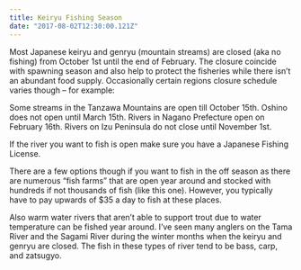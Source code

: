 ```yaml
---
title: Keiryu Fishing Season
date: "2017-08-02T12:30:00.121Z"
---
```

<p class="">Most Japanese keiryu and genryu (mountain streams) are closed (aka no fishing) from October 1st until the end of February. The closure coincide with spawning season and also help to protect the fisheries while there isn’t an abundant food supply. Occasionally certain regions closure schedule varies though – for example:</p>

<p class="">Some streams in the Tanzawa Mountains are open till October 15th.
Oshino does not open until March 15th.
Rivers in Nagano Prefecture open on February 16th.
Rivers on Izu Peninsula do not close until November 1st.</p>

<p class="">If the river you want to fish is open make sure you have a Japanese Fishing License.</p>

<p class="">There are a few options though if you want to fish in the off season as there are numerous “fish farms” that are open year around and stocked with hundreds if not thousands of fish (like this one). However, you typically have to pay upwards of $35 a day to fish at these places.</p>

<p class="">Also warm water rivers that aren’t able to support trout due to water temperature can be fished year around. I’ve seen many anglers on the Tama River and the Sagami River during the winter months when the keiryu and genryu are closed. The fish in these types of river tend to be bass, carp, and zatsugyo.</p>
                